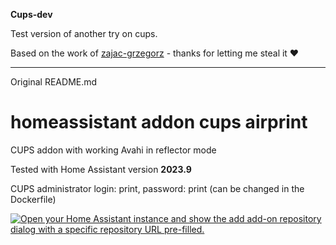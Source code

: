 **Cups-dev**

Test version of another try on cups.

Based on the work of [zajac-grzegorz](https://github.com/zajac-grzegorz/homeassistant-addon-cups-airprint) - thanks for letting me steal it ❤️

---

Original README.md

# homeassistant addon cups airprint
CUPS addon with working Avahi in reflector mode 

Tested with Home Assistant version **2023.9**

CUPS administrator login: print, password: print (can be changed in the Dockerfile)

[![Open your Home Assistant instance and show the add add-on repository dialog with a specific repository URL pre-filled.](https://my.home-assistant.io/badges/supervisor_add_addon_repository.svg)](https://my.home-assistant.io/redirect/supervisor_add_addon_repository/?repository_url=https%3A%2F%2Fgithub.com%2Fzajac-grzegorz%2Fhomeassistant-addon-cups-airprint)
